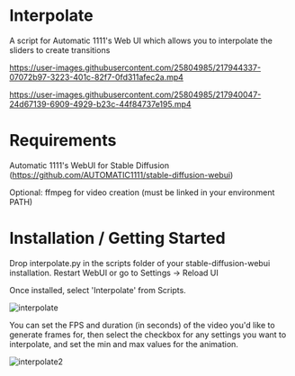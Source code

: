 # Interpolate
A script for Automatic 1111's Web UI which allows you to interpolate the sliders to create transitions

https://user-images.githubusercontent.com/25804985/217944337-07072b97-3223-401c-82f7-0fd311afec2a.mp4

https://user-images.githubusercontent.com/25804985/217940047-24d67139-6909-4929-b23c-44f84737e195.mp4

# Requirements
Automatic 1111's WebUI for Stable Diffusion (https://github.com/AUTOMATIC1111/stable-diffusion-webui)

Optional: ffmpeg for video creation (must be linked in your environment PATH) 

# Installation / Getting Started
Drop interpolate.py in the scripts folder of your stable-diffusion-webui installation. Restart WebUI or go to Settings -> Reload UI

Once installed, select 'Interpolate' from Scripts. 

![interpolate](https://user-images.githubusercontent.com/25804985/217945736-bd9bec3f-523d-4a51-9fc4-d9bab34d7ec7.jpg)

You can set the FPS and duration (in seconds) of the video you'd like to generate frames for, then select the checkbox for any settings you want to interpolate, and set the min and max values for the animation.

![interpolate2](https://user-images.githubusercontent.com/25804985/217946340-31ffc8f1-ccc1-4a76-bd02-e2e28033a58b.jpg)
